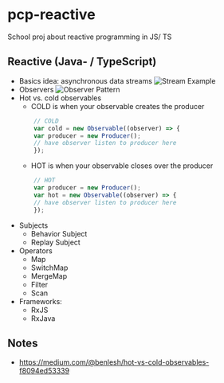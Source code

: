 # pcp-reactive
School proj about reactive programming in JS/ TS

## Reactive (Java- / TypeScript)
- Basics idea: asynchronous data streams
![Stream Example](https://gist.github.com/staltz/868e7e9bc2a7b8c1f754/raw/35cc1edb69b7175fd1308800a244410890bc9b5f/zmulticlickstream.png)
- Observers
![Observer Pattern](https://upload.wikimedia.org/wikipedia/commons/thumb/8/8d/Observer.svg/854px-Observer.svg.png)
- Hot vs. cold observables
    - COLD is when your observable creates the producer
    ```js
        // COLD
        var cold = new Observable((observer) => {
        var producer = new Producer();
        // have observer listen to producer here
        });
    ```
    - HOT is when your observable closes over the producer
    ```js
        // HOT
        var producer = new Producer();
        var hot = new Observable((observer) => {
        // have observer listen to producer here
        });
    ```
- Subjects
	- Behavior Subject
	- Replay Subject
- Operators
	- Map
	- SwitchMap
	- MergeMap
	- Filter
	- Scan
- Frameworks:
	- RxJS
	- RxJava

## Notes
- https://medium.com/@benlesh/hot-vs-cold-observables-f8094ed53339

